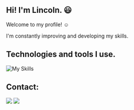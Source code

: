 ## Hi! I'm Lincoln. :smiley:
Welcome to my profile! :relaxed:

I'm constantly improving and developing my skills.


## Technologies and tools I use.
![My Skills](https://skills.thijs.gg/icons?i=cs,dotnet,php,mysql,html,css,js,bootstrap,figma,react)


## Contact:
<div>
<a href = "mailto:lincolnvinicius647@gmail.com"><img loading="lazy" src="https://img.shields.io/badge/Gmail-D14836?style=for-the-badge&logo=gmail&logoColor=white" target="_blank"></a>
<a href="https://www.linkedin.com/in/lincoln-vinícius/">
<img src="https://skillicons.dev/icons?i=linkedin" />
</div>
